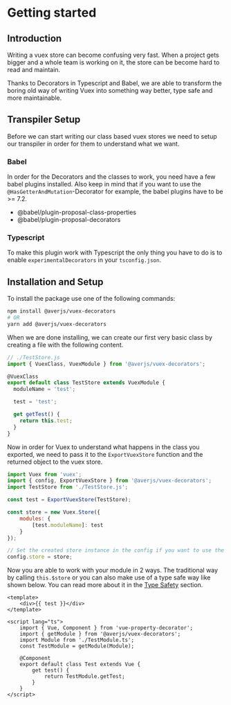 # Getting started

## Introduction

Writing a vuex store can become confusing very fast. When a project gets bigger and a whole team is working on it, the store can be become hard to read and maintain.

Thanks to Decorators in Typescript and Babel, we are able to transform the boring old way of writing Vuex into something way better, type safe and more maintainable.

## Transpiler Setup

Before we can start writing our class based vuex stores we need to setup our transpiler in order for them to understand what we want.

### Babel

In order for the Decorators and the classes to work, you need have a few babel plugins installed. Also keep in mind that if you want to use the `@HasGetterAndMutation`-Decorator for example, the babel plugins have to be >= 7.2.

- @babel/plugin-proposal-class-properties
- @babel/plugin-proposal-decorators

### Typescript

To make this plugin work with Typescript the only thing you have to do is to enable `experimentalDecorators` in your `tsconfig.json`.

## Installation and Setup

To install the package use one of the following commands:

```bash
npm install @averjs/vuex-decorators
# OR
yarn add @averjs/vuex-decorators
```

When we are done installing, we can create our first very basic class by creating a file with the following content.

```typescript
// ./TestStore.js
import { VuexClass, VuexModule } from '@averjs/vuex-decorators';

@VuexClass
export default class TestStore extends VuexModule {
  moduleName = 'test'; 

  test = 'test';

  get getTest() {
    return this.test;
  }
}
```

Now in order for Vuex to understand what happens in the class you exported, we need to pass it to the `ExportVuexStore` function and the returned object to the vuex store.

```js
import Vuex from 'vuex';
import { config, ExportVuexStore } from '@averjs/vuex-decorators';
import TestStore from './TestStore.js';

const test = ExportVuexStore(TestStore);

const store = new Vuex.Store({
    modules: {
        [test.moduleName]: test
    }
});

// Set the created store instance in the config if you want to use the type safe way.
config.store = store;
```

Now you are able to work with your module in 2 ways. The traditional way by calling `this.$store` or you can also make use of a type safe way like shown below. You can read more about it in the [Type Safety](/type-safety/) section.

```vue
<template>
    <div>{{ test }}</div>
</template>

<script lang="ts">
    import { Vue, Component } from 'vue-property-decorator';
    import { getModule } from '@averjs/vuex-decorators';
    import Module from './TestModule.ts';
    const TestModule = getModule(Module);

    @Component
    export default class Test extends Vue {
        get test() {
            return TestModule.getTest;
        }
    }
</script>
```


